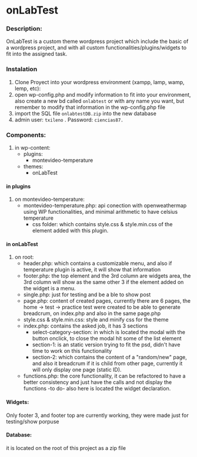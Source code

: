 # onLabTest

### Description:
  OnLabTest is a custom theme wordpress project which include the basic of a  wordpress project, and with all custom functionalities/plugins/widgets to fit into the assigned task.
  
### Instalation
  1. Clone Proyect into your wordpress environment (xampp, lamp, wamp, lemp, etc):
  2. open wp-config.php and modify information to fit into your environment, also create a new bd called `onlabtest` or with any name you want, but remember to modify that information in the wp-config.php file
  3. import the SQL file `onlabtestDB.zip` into the new database
  4. admin user: `txileno` . Password: `ciencias87.`
  
### Components:
  1. in wp-content:      
      - plugins:
        - montevideo-temperature
      - themes:
        - onLabTest
          
#### in plugins
  1. on montevideo-temperature:
     - montevideo-temperature.php: api conection with openweathermap using WP functionalities, and minimal arithmetic to have celsius temperature
        - css folder: which contains style.css & style.min.css of the element added with this plugin.
        
#### in onLabTest

  1. on root:
     - header.php: which contains a customizable menu, and also if temperature plugin is active, it will show that information
     - footer.php: the top element and the 3rd column are widgets area, the 3rd column will show as the same other 3 if the element added on the widget is a menu.
     - single.php: just for testing and be a ble to show post
     - page.php: content of created pages, currently there are 6 pages, the home -> test -> practice test were created to be able to generate breadcrum, on index.php and also in the same page.php
     - style.css & style.min.css: style and minify css for the theme
     - index.php: contains the asked job, it has 3 sections
       - select-category-section: in which is located the modal with the button onclick, to close the modal hit some of the list element
       - section-1: is an static version trying to fit the psd, didn't have time to work on this functionality
       - section-2: which contains the content of a "random/new" page, and also it breadcrum if it is child from other page, currently it will only display one  page (static ID).
     - functions.php: the core functionality, it can be refactored to have a better consistency and just have the calls and not display the functions -to do- also here is located the widget declaration.
     
#### Widgets:
  Only footer 3, and footer top are currently working, they were made just for testing/show porpuse
  
#### Database:
  it is located on the root of this project as a zip file
